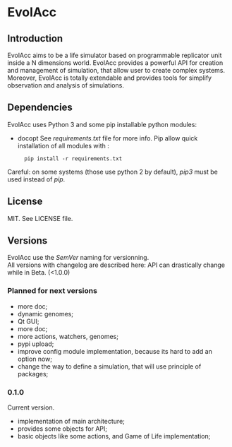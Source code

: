 # EvolAcc

## Introduction 
EvolAcc aims to be a life simulator based on programmable replicator unit inside a N dimensions world.
EvolAcc provides a powerful API for creation and management of simulation, that allow user to create complex systems.
Moreover, EvolAcc is totally extendable and provides tools for simplify observation and analysis of simulations.

## Dependencies
EvolAcc uses Python 3 and some pip installable python modules:
- docopt
See *requirements.txt* file for more info.
Pip allow quick installation of all modules with :

        pip install -r requirements.txt

Careful: on some systems (those use python 2 by default), *pip3* must be used instead of *pip*.

## License 
MIT. See LICENSE file.


## Versions
EvolAcc use the *SemVer* naming for versionning.  
All versions with changelog are described here:
API can drastically change while in Beta. (<1.0.0)

### Planned for next versions
- more doc;
- dynamic genomes;
- Qt GUI;
- more doc;
- more actions, watchers, genomes;
- pypi upload;
- improve config module implementation, because its hard to add an option now;
- change the way to define a simulation, that will use principle of packages;

### 0.1.0
Current version. 
- implementation of main architecture;
- provides some objects for API;
- basic objects like some actions, and Game of Life implementation;




